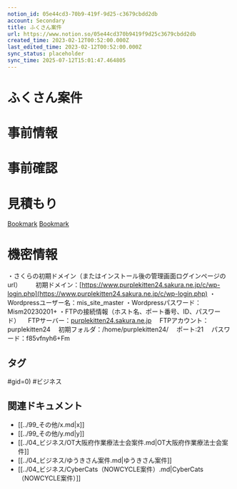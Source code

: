 ```yaml
---
notion_id: 05e44cd3-70b9-419f-9d25-c3679cbdd2db
account: Secondary
title: ふくさん案件
url: https://www.notion.so/05e44cd370b9419f9d25c3679cbdd2db
created_time: 2023-02-12T00:52:00.000Z
last_edited_time: 2023-02-12T00:52:00.000Z
sync_status: placeholder
sync_time: 2025-07-12T15:01:47.464805
---
```

# ふくさん案件

  # 事前情報
  # 事前確認
  # 見積もり
  
  [Bookmark](https://drive.google.com/drive/folders/1BaxmuwJqHcAl58VCFrXKqFiKf9xxonxP)
  [Bookmark](https://docs.google.com/spreadsheets/d/1urgJU7Hb-l2aWN2dcqjFG4xVVP_cJOr9vExhHyTaGUg/edit#gid=0)
  # 機密情報
  ・さくらの初期ドメイン（またはインストール後の管理画面ログインページのurl）
　　初期ドメイン：[https://www.purplekitten24.sakura.ne.jp/c/wp-login.php](https://www.purplekitten24.sakura.ne.jp/c/wp-login.php)
  ・Wordpressユーザー名：mis_site_master
・Wordpressパスワード：Mism20230201+
  ・FTPの接続情報（ホスト名、ポート番号、ID、パスワード）
　FTPサーバー：[purplekitten24.sakura.ne.jp](http://purplekitten24.sakura.ne.jp/)
　FTPアカウント：purplekitten24
　初期フォルダ：/home/purplekitten24/
　ポート:21
　パスワード：f85vfnyh6+Fm

## タグ

#gid=0) #ビジネス 

## 関連ドキュメント

- [[../99_その他/x.md|x]]
- [[../99_その他/y.md|y]]
- [[../04_ビジネス/OT大阪府作業療法士会案件.md|OT大阪府作業療法士会案件]]
- [[../04_ビジネス/ゆうきさん案件.md|ゆうきさん案件]]
- [[../04_ビジネス/CyberCats（NOWCYCLE案件）.md|CyberCats（NOWCYCLE案件）]]
